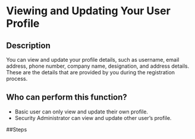 # Viewing and Updating Your User Profile
## Description
You can view and update your profile details, such as username, email address, phone number, company name, designation, and address details. These are the details that are provided by you during the registration process.
## Who can perform this function?
* Basic user can only view and update their own profile.
* Security Administrator can view and update other user’s profile.


##Steps
